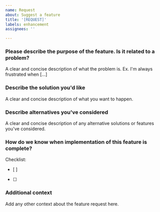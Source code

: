 ```yaml
---
name: Request
about: Suggest a feature
title: '[REQUEST]'
labels: enhancement
assignees: ''

---
```


### Please describe the purpose of the feature. Is it related to a problem?
A clear and concise description of what the problem is. Ex. I'm always frustrated when [...]

### Describe the solution you'd like
A clear and concise description of what you want to happen.

### Describe alternatives you've considered
A clear and concise description of any alternative solutions or features you've considered.

### How do we know when implementation of this feature is complete?
Checklist:
- [ ]
- [ ]

### Additional context
Add any other context about the feature request here.